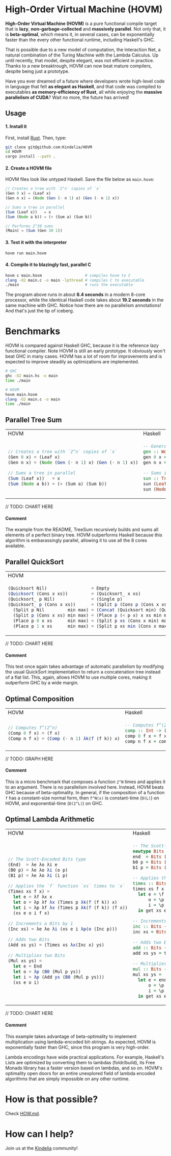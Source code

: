 High-Order Virtual Machine (HOVM)
=================================

**High-Order Virtual Machine (HOVM)** is a pure functional compile target that is
**lazy**, **non-garbage-collected** and **massively parallel**. Not only that,
it is **beta-optimal**, which means it, in several cases, can be exponentially
faster than the every other functional runtime, including Haskell's GHC.

That is possible due to a new model of computation, the Interaction Net, a
natural combination of the Turing Machine with the Lambda Calculus. Up until
recently, that model, despite elegant, was not efficient in practice. Thanks to
a new breaktrough, HOVM can now beat mature compilers, despite being just a
prototype.

Have you ever dreamed of a future where developers wrote high-level code in
language that felt **as elegant as Haskell**, and that code was compiled to
executables **as memory-efficiency of Rust**, all while enjoying the **massive
parallelism of CUDA**? Wait no more, the future has arrived!

Usage
-----

#### 1. Install it

First, install [Rust](https://www.rust-lang.org/). Then, type:

```bash
git clone git@github.com:Kindelia/HOVM
cd HOVM
cargo install --path .
```

#### 2. Create a HOVM file

HOVM files look like untyped Haskell. Save the file below as `main.hovm`:

```javascript
// Creates a tree with `2^n` copies of `x`
(Gen 0 x) = (Leaf x)
(Gen n x) = (Node (Gen (- n 1) x) (Gen (- n 1) x))

// Sums a tree in parallel
(Sum (Leaf x))   = x
(Sum (Node a b)) = (+ (Sum a) (Sum b))

// Performs 2^30 sums
(Main) = (Sum (Gen 30 1))
```

#### 3. Test it with the interpreter

```bash
hovm run main.hovm
```

#### 4. Compile it to blazingly fast, parallel C

```bash
hovm c main.hovm                   # compiles hovm to C
clang -O2 main.c -o main -lpthread # compiles C to executable
./main                             # runs the executable
```

The program above runs in about **6.4 seconds** in a modern 8-core processor,
while the identical Haskell code takes about **19.2 seconds** in the same
machine with GHC. Notice how there are no parallelism annotations! And that's
just the tip of iceberg. 


Benchmarks
==========

HOVM is compared against Haskell GHC, because it is the reference lazy
functional compiler. Note HOVM is still an early prototype. It obviously won't
beat GHC in many cases. HOVM has a lot of room for improvements and is expected
to improve steadily as optimizations are implemented.

```bash
# GHC
ghc -O2 main.hs -o main
time ./main

# HOVM
hovm main.hovm
clang -O2 main.c -o main
time ./main
```

Parallel Tree Sum
-----------------

<table>
<tr> <td>HOVM</td> <td>Haskell</td> </tr>
<tr>
<td>

```javascript
// Creates a tree with `2^n` copies of `x`
(Gen 0 x) = (Leaf x)
(Gen n x) = (Node (Gen (- n 1) x) (Gen (- n 1) x))

// Sums a tree in parallel
(Sum (Leaf x))   = x
(Sum (Node a b)) = (+ (Sum a) (Sum b))
```

</td>
<td>

```haskell
-- Generates a binary tree
gen :: Word32 -> Word32 -> Tree
gen 0 x = Leaf x
gen n x = Node (gen (n - 1) x) (gen (n - 1) x)

-- Sums its elements
sun :: Tree -> Word32
sun (Leaf x)   = 1
sun (Node a b) = sun a + sun b
```

</td>
</tr>
</table>

// TODO: CHART HERE

#### Comment

The example from the README, TreeSum recursively builds and sums all elements of
a perfect binary tree. HOVM outperforms Haskell because this algorithm is
embarassingly parallel, allowing it to use all the 8 cores available.

Parallel QuickSort
------------------

<table>
<tr> <td>HOVM</td> <td>Haskell</td> </tr>
<tr>
<td>

```javascript
(Quicksort Nil)                 = Empty
(Quicksort (Cons x xs))         = (Quicksort_ x xs)
(Quicksort_ p Nil)              = (Single p)
(Quicksort_ p (Cons x xs))      = (Split p (Cons p (Cons x xs)) Nil Nil)
  (Split p Nil         min max) = (Concat (Quicksort min) (Quicksort max))
  (Split p (Cons x xs) min max) = (Place p (< p x) x xs min max)
  (Place p 0 x xs      min max) = (Split p xs (Cons x min) max)
  (Place p 1 x xs      min max) = (Split p xs min (Cons x max))
```

</td>
<td>

```haskell
quicksort :: List Word32 -> Tree Word32
quicksort Nil                    = Empty
quicksort (Cons x Nil)           = Single x
quicksort l@(Cons p (Cons x xs)) = split p l Nil Nil where
  split p Nil         min max    = Concat (quicksort min) (quicksort max)
  split p (Cons x xs) min max    = place p (p < x) x xs min max
  place p False x xs  min max    = split p xs (Cons x min) max
  place p True  x xs  min max    = split p xs min (Cons x max)
```

</td>
</tr>
</table>

// TODO: CHART HERE

#### Comment


This test once again takes advantage of automatic parallelism by modifying the
usual QuickSort implementation to return a concatenation tree instead of a flat
list. This, again, allows HOVM to use multiple cores, making it outperform GHC
by a wide margin.

Optimal Composition
-------------------

<table>
<tr> <td>HOVM</td> <td>Haskell</td> </tr>
<tr>
<td>

```javascript
// Computes f^(2^n)
(Comp 0 f x) = (f x)
(Comp n f x) = (Comp (- n 1) λk(f (f k)) x)
```

</td>
<td>

```haskell
-- Computes f^(2^n)
comp :: Int -> (a -> a) -> a -> a
comp 0 f x = f x
comp n f x = comp (n - 1) (\x -> f (f x)) x
```

</td>
</tr>
</table>

// TODO: GRAPH HERE

#### Comment

This is a micro benchmark that composes a function `2^N` times and applies it to
an argument. There is no parallelism involved here. Instead, HOVM beats GHC
because of beta-optimality. In general, if the composition of a function `f` has
a constant-size normal form, then `f^N(x)` is constant-time (`O(L)`) on HOVM,
and exponential-time (`O(2^L)`) on GHC.

Optimal Lambda Arithmetic
-------------------------

<table>
<tr> <td>HOVM</td> <td>Haskell</td> </tr>
<tr>
<td>

```javascript
// The Scott-Encoded Bits type
(End)  = λe λo λi e
(B0 p) = λe λo λi (o p)
(B1 p) = λe λo λi (i p)

// Applies the `f` function `xs` times to `x`
(Times xs f x) =
  let e = λf λx x
  let o = λp λf λx (Times p λk(f (f k)) x)
  let i = λp λf λx (Times p λk(f (f k)) (f x))
  (xs e o i f x)

// Increments a Bits by 1
(Inc xs) = λe λo λi (xs e i λp(o (Inc p)))

// Adds two Bits
(Add xs ys) = (Times xs λx(Inc x) ys)

// Multiplies two Bits
(Mul xs ys) = 
  let e = End
  let o = λp (B0 (Mul p ys))
  let i = λp (Add ys (B0 (Mul p ys)))
  (xs e o i)
```

</td>
<td>

```haskell
-- The Scott-Encoded Bits type
newtype Bits = Bits { get :: forall a. a -> (Bits -> a) -> (Bits -> a) -> a }
end  = Bits (\e -> \o -> \i -> e)
b0 p = Bits (\e -> \o -> \i -> o p)
b1 p = Bits (\e -> \o -> \i -> i p)

-- Applies the `f` function `xs` times to `x`
times :: Bits -> (a -> a) -> a -> a
times xs f x =
  let e = \f -> \x -> x
      o = \p -> \f -> \x -> times p (\k -> f (f k)) x
      i = \p -> \f -> \x -> times p (\k -> f (f k)) (f x)
  in get xs e o i f x

-- Increments a Bits by 1
inc :: Bits -> Bits
inc xs = Bits (\e -> \o -> \i -> get xs e i (\p -> o (inc p)))

-- Adds two Bits
add :: Bits -> Bits -> Bits
add xs ys = times xs (\x -> inc x) ys

-- Multiplies two Bits
mul :: Bits -> Bits -> Bits
mul xs ys = 
  let e = end
      o = \p -> b0 (mul p ys)
      i = \p -> add ys (b1 (mul p ys))
  in get xs e o i
```

</td>
</tr>
</table>

// TODO: CHART HERE

#### Comment

This example takes advantage of beta-optimality to implement multiplication
using lambda-encoded bit-strings. As expected, HOVM is exponentially faster than
GHC, since this program is very high-order.

Lambda encodings have wide practical applications. For example, Haskell's Lists
are optimized by converting them to lambdas (foldr/build), its Free Monads
library has a faster version based on lambdas, and so on. HOVM's optimality open
doors for an entire unexplored field of lambda encoded algorithms that are
simply impossible on any other runtime.

How is that possible?
=====================

Check [HOW.md](https://github.com/Kindelia/HOVM/blob/master/HOW.md).

How can I help?
===============

Join us at the [Kindelia](https://discord.gg/QQ2jkxVj) community!
